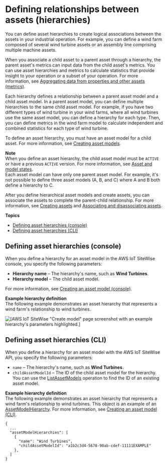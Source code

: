 # Defining relationships between assets \(hierarchies\)<a name="asset-hierarchies"></a>

You can define asset hierarchies to create logical associations between the assets in your industrial operation\. For example, you can define a wind farm composed of several wind turbine assets or an assembly line comprising multiple machine assets\.

When you associate a child asset to a parent asset through a hierarchy, the parent asset's metrics can input data from the child asset's metrics\. You can use asset hierarchies and metrics to calculate statistics that provide insight to your operation or a subset of your operation\. For more information, see [Aggregating data from properties and other assets \(metrics\)](metrics.md)\.

Each hierarchy defines a relationship between a parent asset model and a child asset model\. In a parent asset model, you can define multiple hierarchies to the same child asset model\. For example, if you have two different types of wind turbine in your wind farms, where all wind turbines use the same asset model, you can define a hierarchy for each type\. Then, you can define metrics in the wind farm model to calculate independent and combined statistics for each type of wind turbine\.

To define an asset hierarchy, you must have an asset model for a child asset\. For more information, see [Creating asset models](create-asset-models.md)\.

**Note**  
When you define an asset hierarchy, the child asset model must be `ACTIVE` or have a previous `ACTIVE` version\. For more information, see [Asset and model states](asset-and-model-states.md)\.  
Each asset model can have only one parent asset model\. For example, it's not possible to define three asset models \(A, B, and C\) where A and B both define a hierarchy to C\.

After you define hierarchical asset models and create assets, you can associate the assets to complete the parent\-child relationship\. For more information, see [Creating assets](create-assets.md) and [Associating and disassociating assets](add-associated-assets.md)\.

**Topics**
+ [Defining asset hierarchies \(console\)](#define-asset-hierarchies-console)
+ [Defining asset hierarchies \(CLI\)](#define-asset-hierarchies-cli)

## Defining asset hierarchies \(console\)<a name="define-asset-hierarchies-console"></a>

When you define a hierarchy for an asset model in the AWS IoT SiteWise console, you specify the following parameters:
+ **Hierarchy name** – The hierarchy's name, such as **Wind Turbines**\.
+ **Hierarchy model** – The child asset model\.

For more information, see [Creating an asset model \(console\)](create-asset-models.md#create-asset-model-console)\.

**Example hierarchy definition**  
The following example demonstrates an asset hierarchy that represents a wind farm's relationship to wind turbines\.  

![\[AWS IoT SiteWise "Create model" page screenshot with an example hierarchy's parameters highlighted.\]](http://docs.aws.amazon.com/iot-sitewise/latest/userguide/images/sitewise-define-hierarchy-console.png)

## Defining asset hierarchies \(CLI\)<a name="define-asset-hierarchies-cli"></a>

When you define a hierarchy for an asset model with the AWS IoT SiteWise API, you specify the following parameters:
+ `name` – The hierarchy's name, such as **Wind Turbines**\.
+ `childAssetModelId` – The ID of the child asset model for the hierarchy\. You can use the [ListAssetModels](https://docs.aws.amazon.com/iot-sitewise/latest/APIReference/API_ListAssetModels.html) operation to find the ID of an existing asset model\.

**Example hierarchy definition**  
The following example demonstrates an asset hierarchy that represents a wind farm's relationship to wind turbines\. This object is an example of an [AssetModelHierarchy](https://docs.aws.amazon.com/iot-sitewise/latest/APIReference/API_AssetModelHierarchy.html)\. For more information, see [Creating an asset model \(CLI\)](create-asset-models.md#create-asset-model-cli)\.  

```
{
  ...
  "assetModelHierarchies": [
    {
      "name": "Wind Turbines",
      "childAssetModelId": "a1b2c3d4-5678-90ab-cdef-11111EXAMPLE"
    },
  ]
}
```